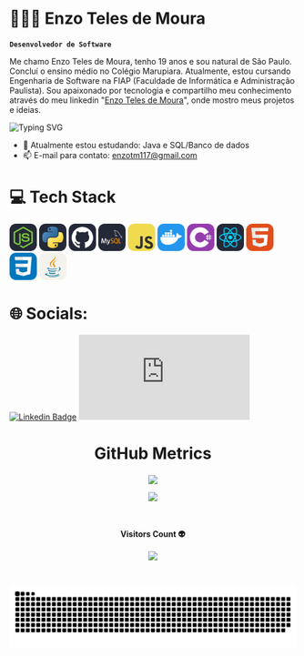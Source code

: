 # 👩🏻‍💻 Enzo Teles de Moura

**`Desenvolvedor de Software`**

Me chamo Enzo Teles de Moura, tenho 19 anos e sou natural de São Paulo. Concluí o ensino médio no Colégio Marupiara. Atualmente, estou cursando Engenharia de Software na FIAP (Faculdade de Informática e Administração Paulista). Sou apaixonado por tecnologia e compartilho meu conhecimento através do meu linkedin "[Enzo Teles de Moura](https://www.linkedin.com/in/enzo-teles-de-moura-64ba49291/)", onde mostro meus projetos e ideias.

 ![Typing SVG](https://readme-typing-svg.herokuapp.com/?color=02D9F7FF&size=35&center=false&vCenter=false&width=1000&lines=Hello+there+👋;👋👋👋;)

- 🌱 Atualmente estou estudando: Java e SQL/Banco de dados
- 📫 E-mail para contato: enzotm117@gmail.com

 # 💻 Tech Stack
<p align="left">
<img src="https://github.com/tandpfun/skill-icons/blob/main/icons/NodeJS-Dark.svg" width="48" title="NodeJs">       
<img src="https://github.com/tandpfun/skill-icons/blob/main/icons/Python-Dark.svg" width="48" title="Python">
<img src="https://github.com/tandpfun/skill-icons/blob/main/icons/Github-Dark.svg" width="48" title="Github">   
<img src="https://github.com/tandpfun/skill-icons/blob/main/icons/MySQL-Dark.svg" width="48" title="">
<img src="https://github.com/tandpfun/skill-icons/blob/main/icons/JavaScript.svg" width="48"  title="Javascript">
<img src="https://github.com/tandpfun/skill-icons/blob/main/icons/Docker.svg" width="48"  title="Docker">
<img src="https://github.com/tandpfun/skill-icons/blob/main/icons/CS.svg" width="48"  title="C#">
<img src="https://github.com/tandpfun/skill-icons/blob/main/icons/React-Dark.svg" width="48" title="React.Js"> 
<img src="https://github.com/tandpfun/skill-icons/blob/main/icons/HTML.svg" width="48" title="HTML"> 
<img src="https://github.com/tandpfun/skill-icons/blob/main/icons/CSS.svg" width="48" title="CSS">
<img src="https://github.com/tandpfun/skill-icons/blob/main/icons/Java-Light.svg" width="48" title="JAVA">

 
<p/>

# 🌐 Socials:
[![Linkedin Badge](https://img.shields.io/badge/linkedin-%230077B5.svg?&style=for-the-badge&logo=linkedin&logoColor=white)](https://www.linkedin.com/in/enzo-teles-de-moura-64ba49291/)
[![Mail Badge](https://img.shields.io/badge/email-c14438?style=for-the-badge&logo=Gmail&logoColor=white&link=mailto:👽@gmail.com)](mailto:enzotm117@gmail.com)

 
<h1 align="center">GitHub Metrics</h1>
<p align="center">
  <img width="600em" align="center"
       src="https://github-profile-summary-cards.vercel.app/api/cards/profile-details?username=EnzoTM1170&theme=github_dark" />
</p>

<p align="center">
  <img
    src="https://github-readme-streak-stats.herokuapp.com?user=EnzoTM1170&theme=tokyonight_duo&hide_border=true" />
</p>

<div align="center">
  <br>
  <p align="center"><b>Visitors Count 👽</b></p>
  <p align="center">
    <img align="center"
         src="https://profile-counter.glitch.me/EnzoTM1170/count.svg" />
  </p>
  <br>
</div>

<p align="center">
  <img src="https://github.com/Platane/snk/raw/output/github-contribution-grid-snake.svg" />
</p>
